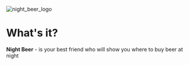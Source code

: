 ![night_beer_logo](https://media.discordapp.net/attachments/823953929615441951/823958017853751321/unknown.png?width=536&height=670)

# What's it?
**Night Beer** - is your best friend who will show you where to buy beer at night

